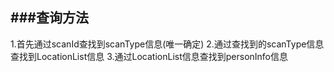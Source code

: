 ###查询方法
---
1.首先通过scanId查找到scanType信息(唯一确定)
2.通过查找到的scanType信息查找到LocationList信息
3.通过LocationList信息查找到personInfo信息
